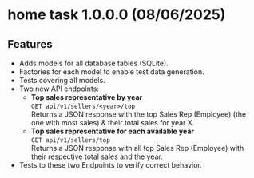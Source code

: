 home task 1.0.0.0 (08/06/2025)
==============================

Features
--------
- Adds models for all database tables (SQLite).
- Factories for each model to enable test data generation.
- Tests covering all models.
- Two new API endpoints:
  - **Top sales representative by year**  
    `GET api/v1/sellers/<year>/top`  
    Returns a JSON response with the top Sales Rep (Employee) (the one with most sales) & their total sales for year X.
  - **Top sales representative for each available year**  
    `GET api/v1/sellers/top`  
    Returns a JSON response with all top Sales Rep (Employee) with their respective total sales and the year.
- Tests to these two Endpoints to verify correct behavior.